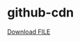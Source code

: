 # github-cdn
<a id="raw-url" href="https://raw.githubusercontent.com/Neil-140301/github-cdn/main/test.js">Download FILE</a>
